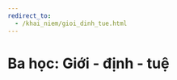 ```yaml
---
redirect_to:
  - /khai_niem/gioi_dinh_tue.html
---
```


# Ba học: Giới - định - tuệ

<script>
    console.log("hello");
</script>

